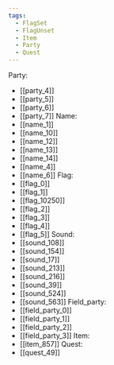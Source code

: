 ```yaml
---
tags:
  - FlagSet
  - FlagUnset
  - Item
  - Party
  - Quest
---
```

Party:
- [[party_4]]
- [[party_5]]
- [[party_6]]
- [[party_7]]
Name:
- [[name_1]]
- [[name_10]]
- [[name_12]]
- [[name_13]]
- [[name_14]]
- [[name_4]]
- [[name_6]]
Flag:
- [[flag_0]]
- [[flag_1]]
- [[flag_10250]]
- [[flag_2]]
- [[flag_3]]
- [[flag_4]]
- [[flag_5]]
Sound:
- [[sound_108]]
- [[sound_154]]
- [[sound_17]]
- [[sound_213]]
- [[sound_216]]
- [[sound_39]]
- [[sound_524]]
- [[sound_563]]
Field_party:
- [[field_party_0]]
- [[field_party_1]]
- [[field_party_2]]
- [[field_party_3]]
Item:
- [[item_857]]
Quest:
- [[quest_49]]
